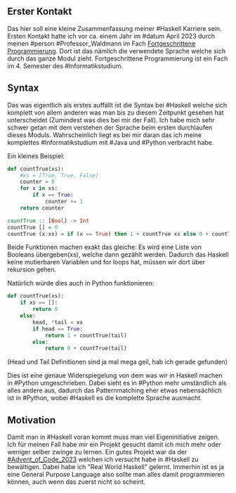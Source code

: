 ## Erster Kontakt
Das hier soll eine kleine Zusammenfassung meiner #Haskell Karriere sein. Ersten Kontakt hatte ich vor ca. einem Jahr im #datum April 2023 durch meinen #person #Professor_Waldmann im Fach [Fortgeschrittene Programmierung](FOP.md). Dort ist das nämlich die verwendete Sprache welche sich durch das ganze Modul zieht. Fortgeschrittene Programmierung ist ein Fach im 4. Semester des #Informatikstudium.

## Syntax
Das was eigentlich als erstes auffällt ist die Syntax bei #Haskell welche sich komplett von allem anderen was man bis zu diesem Zeitpunkt gesehen hat unterscheidet (Zumindest was dies bei mir der Fall). Ich habe mich sehr schwer getan mit dem verstehen der Sprache beim ersten durchlaufen dieses Moduls. Wahrscheinlich liegt es bei mir daran das ich meine komplettes #Informatikstudium mit #Java und #Python verbracht habe.

Ein kleines Beispiel:

```python
def countTrue(xs):
	#xs = [True, True, False]
	counter = 0
	for x in xs:
		if x == True:
			counter += 1
	return counter
```

```haskell
countTrue :: [Bool] -> Int
countTrue [] = 0
countTrue (x:xs) = if (x == True) then 1 + countTrue xs else 0 + countTrue xs
```

Beide Funktionen machen exakt das gleiche: 
Es wird eine Liste von Booleans übergeben(xs), welche dann gezählt werden. Dadurch das Haskell keine mutierbaren Variablen und for loops hat, müssen wir dort über rekursion gehen.

Natürlich würde dies auch in Python funktionieren:

```python
def countTrue(xs):
	if xs == []:
		return 0
	else:
		head, *tail = xs
		if head == True:
			return 1 + countTrue(tail)
		else:
			return 0 + countTrue(tail)
```
(Head und Tail Definitionen sind ja mal mega geil, hab ich gerade gefunden)

Dies ist eine genaue Widerspiegelung von dem was wir in Haskell machen in #Python umgeschrieben.
Dabei sieht es in #Python mehr umständlich als alles andere aus, dadurch das Patternmatching eher etwas nebensächlich ist in #Python, wobei #Haskell es die komplette Sprache ausmacht.


## Motivation
Damit man in #Haskell voran kommt muss man viel Eigeninitiative zeigen. Ich für meinen Fall habe mir ein Projekt gesucht damit ich mich mehr oder weniger selber zwinge zu lernen. Ein gutes Projekt war da der [#Advent_of_Code_2023](https://adventofcode.com/2023) welchen ich versucht habe in #Haskell zu bewältigen. Dabei habe ich "Real World Haskell" gelernt. Immerhin ist es ja eine General Purpose Language also sollte man alles damit programmieren können, auch wenn das zuerst nicht so scheint.